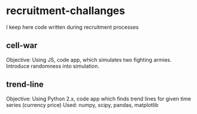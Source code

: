 recruitment-challanges
======================

I keep here code written during recruitment processes

## cell-war

Objective: Using JS, code app, which simulates two fighting armies.  Introduce randomness into simulation.

## trend-line

Objective: Using Python 2.x, code app which finds trend lines for given time series (currency price)
Used: numpy, scipy, pandas, matplotlib